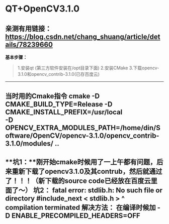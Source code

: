 QT+OpenCV3.1.0
=
**亲测有用链接：**
https://blog.csdn.net/chang_shuang/article/details/78239660
----
**基本步骤：**
> 1.安装qt (第三方软件安装在/opt目录下面)
> 2.安装CMake 
> 3.下载opencv-3.1.0和opencv_contrib-3.1.0(已存百度云)
---
**当时用的Cmake指令**
cmake 
-D CMAKE_BUILD_TYPE=Release 
-D CMAKE_INSTALL_PREFIX=/usr/local  
-D OPENCV_EXTRA_MODULES_PATH=/home/din/Software/OpenCV/opencv-3.1.0/opencv_contrib-3.1.0/modules/ ..
-----
**坑1：**刚开始cmake时候用了一上午都有问题，后来重新下载了opencv3.1.0及其contrub，然后就通过了！！！（新下载的source code已经放在百度云里面了～）
**坑2：**
fatal error: stdlib.h: No such file or directory
 #include_next  < stdlib.h >
                          ^
compilation terminated
解决方法：
在编译时候加 -D ENABLE_PRECOMPILED_HEADERS=OFF
---